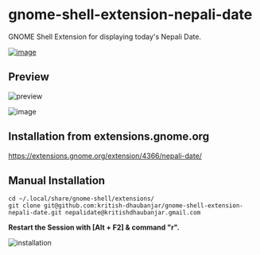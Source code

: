 # gnome-shell-extension-nepali-date
GNOME Shell Extension for displaying today's Nepali Date.

[![image](https://github.com/kritish-dhaubanjar/gnome-shell-extension-nepali-date/assets/25634165/9b16c1f4-2cb9-4758-8329-e646a83a8bd2)](https://extensions.gnome.org/extension/4366/nepali-date)

## Preview

![preview](https://user-images.githubusercontent.com/25634165/123553071-00e66780-d799-11eb-8620-694008f8b501.png)

![image](https://user-images.githubusercontent.com/25634165/183118857-257e6892-b739-452a-8234-b94795ffad2f.png)


## Installation from extensions.gnome.org
https://extensions.gnome.org/extension/4366/nepali-date/

## Manual Installation

```
cd ~/.local/share/gnome-shell/extensions/
git clone git@github.com:kritish-dhaubanjar/gnome-shell-extension-nepali-date.git nepalidate@kritishdhaubanjar.gmail.com
```

**Restart the Session with [Alt + F2] & command "r".**

![installation](https://user-images.githubusercontent.com/25634165/123553049-e7ddb680-d798-11eb-9c62-1f1c3cb7c32d.png)

